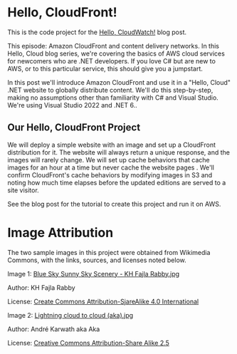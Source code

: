 # Hello, CloudFront!

This is the code project for the [Hello, CloudWatch!](https://davidpallmann.hashnode.dev/hello-cloudwatch) blog post. 

This episode: Amazon CloudFront and content delivery networks. In this Hello, Cloud blog series, we're covering the basics of AWS cloud services for newcomers who are .NET developers. If you love C# but are new to AWS, or to this particular service, this should give you a jumpstart.

In this post we'll introduce Amazon CloudFront and use it in a "Hello, Cloud" .NET website to globally distribute content. We'll do this step-by-step, making no assumptions other than familiarity with C# and Visual Studio. We're using Visual Studio 2022 and .NET 6..

## Our Hello, CloudFront Project

We will deploy a simple website with an image and set up a CloudFront distribution for it. The website will always return a unique response, and the images will rarely change. We will set up cache behaviors that cache images for an hour at a time but never cache the website pages . We'll confirm CloudFront's cache behaviors by modifying images in S3 and noting how much time elapses before the updated editions are served to a site visitor.

See the blog post for the tutorial to create this project and run it on AWS.

# Image Attribution

The two sample images in this project were obtained from Wikimedia Commons, with the links, sources, and licenses noted below.

Image 1: [Blue Sky Sunny Sky Scenery - KH Fajla Rabby.jpg](https://commons.wikimedia.org/wiki/File:Blue_Sky_Sunny_Sky_Scenery_-_KH_Fajla_Rabby.jpg)

Author: KH Fajla Rabby

License: [Create Commons Attribution-SjareAlike 4.0 International](https://creativecommons.org/licenses/by-sa/4.0/deed.en)

Image 2: [Lightning cloud to cloud (aka).jpg](https://commons.wikimedia.org/wiki/File:Lightning_cloud_to_cloud_(aka).jpg)

Author: André Karwath aka Aka

License: [Creative Commons Attribution-Share Alike 2.5](https://creativecommons.org/licenses/by-sa/2.5/)
